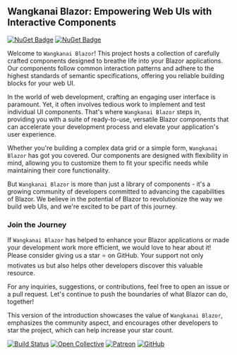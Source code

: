 ## Wangkanai Blazor: Empowering Web UIs with Interactive Components

[![NuGet Badge](https://buildstats.info/nuget/wangkanai.blazor)](https://www.nuget.org/packages/wangkanai.blazor)
[![NuGet Badge](https://buildstats.info/nuget/wangkanai.blazor?includePreReleases=true)](https://www.nuget.org/packages/wangkanai.blazor)

Welcome to `Wangkanai Blazor`! This project hosts a collection of carefully crafted components designed to breathe life
into your Blazor applications.
Our components follow common interaction patterns and adhere to the highest standards of semantic specifications,
offering you reliable building blocks for your web UI.

In the world of web development, crafting an engaging user interface is paramount. Yet, it often involves tedious work
to implement and test individual UI components.
That's where `Wangkanai Blazor` steps in, providing you with a suite of ready-to-use, versatile Blazor components that
can accelerate your development process and elevate your application's user experience.

Whether you're building a complex data grid or a simple form, `Wangkanai Blazor` has got you covered.
Our components are designed with flexibility in mind, allowing you to customize them to fit your specific needs while
maintaining their core functionality.

But `Wangkanai Blazor` is more than just a library of components - it's a growing community of developers committed to
advancing the capabilities of Blazor.
We believe in the potential of Blazor to revolutionize the way we build web UIs, and we're excited to be part of this
journey.

### Join the Journey

If `Wangkanai Blazor` has helped to enhance your Blazor applications or made your development work more efficient, we
would love to hear about it!
Please consider giving us a star ⭐ on GitHub. Your support not only motivates us but also helps other developers
discover this valuable resource.

For any inquiries, suggestions, or contributions, feel free to open an issue or a pull request. Let's continue to push
the boundaries of what Blazor can do, together!

This version of the introduction showcases the value of `Wangkanai Blazor`, emphasizes the community aspect, and
encourages other developers to star the project, which can help increase your star count.

[![Build Status](https://dev.azure.com/wangkanai/GitHub/_apis/build/status/wangkanai?branchName=main)](https://dev.azure.com/wangkanai/GitHub/_build/latest?definitionId=20&branchName=main)
[![Open Collective](https://img.shields.io/badge/open%20collective-support%20me-3385FF.svg)](https://opencollective.com/wangkanai)
[![Patreon](https://img.shields.io/badge/patreon-support%20me-d9643a.svg)](https://www.patreon.com/wangkanai)
[![GitHub](https://img.shields.io/github/license/wangkanai/wangkanai)](https://github.com/wangkanai/wangkanai/blob/main/LICENSE)


